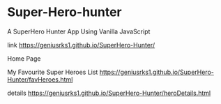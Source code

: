 # Super-Hero-hunter
 A SuperHero Hunter App Using Vanilla JavaScript 

link https://geniusrks1.github.io/SuperHero-Hunter/
 
   
   


Home Page


My Favourite Super Heroes List
https://geniusrks1.github.io/SuperHero-Hunter/favHeroes.html

details
https://geniusrks1.github.io/SuperHero-Hunter/heroDetails.html

